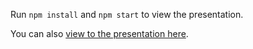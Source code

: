 Run `npm install` and `npm start` to view the presentation.</p>

You can also [view to the presentation here](https://thomasneal.github.io/tom-neal-front-end/index.html).
